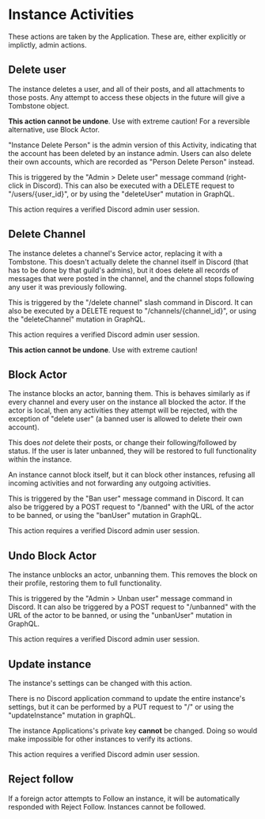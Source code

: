 # Instance Activities

These actions are taken by the Application. These are, either explicitly or implictly, admin actions.

## Delete user

The instance deletes a user, and all of their posts, and all attachments to those posts. Any attempt to access these objects in the future will give a Tombstone object.

**This action cannot be undone**. Use with extreme caution! For a reversible alternative, use Block Actor.

"Instance Delete Person" is the admin version of this Activity, indicating that the account has been deleted by an instance admin. Users can also delete their own accounts, which are recorded as "Person Delete Person" instead.

This is triggered by the "Admin > Delete user" message command (right-click in Discord). This can also be executed with a DELETE request to "/users/{user_id}", or by using the "deleteUser" mutation in GraphQL. 

This action requires a verified Discord admin user session.

## Delete Channel

The instance deletes a channel's Service actor, replacing it with a Tombstone. This doesn't actually delete the channel itself in Discord (that has to be done by that guild's admins), but it does delete all records of messages that were posted in the channel, and the channel stops following any user it was previously following.

This is triggered by the "/delete channel" slash command in Discord. It can also be executed by a DELETE request to "/channels/{channel_id}", or using the "deleteChannel" mutation in GraphQL. 

This action requires a verified Discord admin user session.

**This action cannot be undone**. Use with extreme caution!

## Block Actor

The instance blocks an actor, banning them. This is behaves similarly as if every channel and every user on the instance all blocked the actor. If the actor is local, then any activities they attempt will be rejected, with the exception of "delete user" (a banned user is allowed to delete their own account).

This does *not* delete their posts, or change their following/followed by status. If the user is later unbanned, they will be restored to full functionality within the instance.

An instance cannot block itself, but it can block other instances, refusing all incoming activities and not forwarding any outgoing activities.

This is triggered by the "Ban user" message command in Discord. It can also be triggered by a POST request to "/banned" with the URL of the actor to be banned, or using the "banUser" mutation in GraphQL.

This action requires a verified Discord admin user session.

## Undo Block Actor

The instance unblocks an actor, unbanning them. This removes the block on their profile, restoring them to full functionality.

This is triggered by the "Admin > Unban user" message command in Discord. It can also be triggered by a POST request to "/unbanned" with the URL of the actor to be banned, or using the "unbanUser" mutation in GraphQL.

This action requires a verified Discord admin user session.

## Update instance

The instance's settings can be changed with this action.

There is no Discord application command to update the entire instance's settings, but it can be performed by a PUT request to "/" or using the "updateInstance" mutation in graphQL.

The instance Applications's private key **cannot** be changed. Doing so would make impossible for other instances to verify its actions.

This action requires a verified Discord admin user session.

## Reject follow

If a foreign actor attempts to Follow an instance, it will be automatically responded with Reject Follow. Instances cannot be followed.